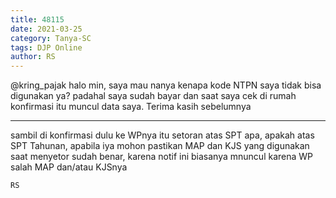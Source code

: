 ```yaml
---
title: 48115
date: 2021-03-25
category: Tanya-SC
tags: DJP Online
author: RS
---
```


@kring_pajak halo min, saya mau nanya kenapa kode NTPN saya tidak bisa digunakan ya? padahal saya sudah bayar dan saat saya cek di rumah konfirmasi itu muncul data saya. Terima kasih sebelumnya

---

sambil di konfirmasi dulu ke WPnya itu setoran atas SPT apa, apakah atas SPT Tahunan, apabila iya mohon pastikan MAP dan KJS yang digunakan saat menyetor sudah benar, karena notif ini biasanya mnuncul karena WP salah MAP dan/atau KJSnya

`RS`
